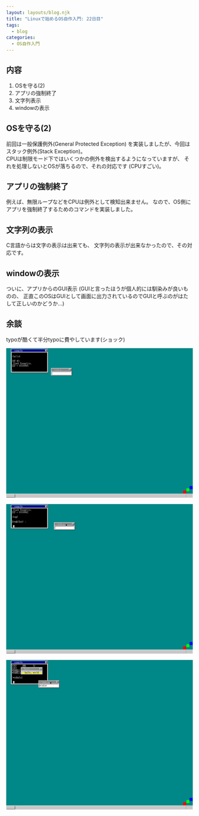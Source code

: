 ```yaml
---
layout: layouts/blog.njk
title: "Linuxで始めるOS自作入門: 22日目"
tags:
  - blog
categories:
  - OS自作入門
---
```


## 内容
1. OSを守る(2)
1. アプリの強制終了
1. 文字列表示
1. windowの表示

## OSを守る(2)
前回は一般保護例外(General Protected Exception)
を実装しましたが、今回はスタック例外(Stack Exception)。  
CPUは制限モード下ではいくつかの例外を検出するようになっていますが、
それを処理しないとOSが落ちるので、それの対応です
(CPUすごい)。

## アプリの強制終了
例えば、無限ループなどをCPUは例外として検知出来ません。
なので、OS側にアプリを強制終了するためのコマンドを実装しました。

## 文字列の表示
C言語からは文字の表示は出来ても、
文字列の表示が出来なかったので、その対応です。

## windowの表示
ついに、アプリからのGUI表示
(GUIと言ったほうが個人的には馴染みが良いものの、
正直このOSはGUIとして画面に出力されているのでGUIと呼ぶのがはたして正しいのかどうか...)

## 余談
typoが酷くて半分typoに費やしています(ショック)

![osの画像1](os-22day-1.png)

![osの画像2](os-22day-2.png)

![osの画像3](os-22day-3.png)
